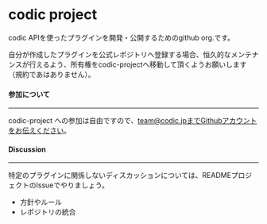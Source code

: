 # codic project
codic APIを使ったプラグインを開発・公開するためのgithub org.です。

自分が作成したプラグインを公式レポジトリへ登録する場合、恒久的なメンテナンスが行えるよう、所有権をcodic-projectへ移動して頂くようお願いします（規約であはありません）。


#### 参加について
-------

codic-project への参加は自由ですので、team@codic.jpまでGithubアカウントをお伝えください。


#### Discussion
-------

特定のプラグインに関係しないディスカッションについては、READMEプロジェクトのIssueでやりましょう。

- 方針やルール
- レポジトリの統合

